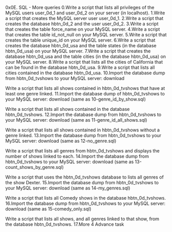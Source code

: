 0x0E. SQL - More queries
0.Write a script that lists all privileges of the MySQL users user_0d_1 and user_0d_2 on your server (in localhost).
1.Write a script that creates the MySQL server user user_0d_1.
2.Write a script that creates the database hbtn_0d_2 and the user user_0d_2.
3.Write a script that creates the table force_name on your MySQL server.
4.Write a script that creates the table id_not_null on your MySQL server.
5.Write a script that creates the table unique_id on your MySQL server.
6.Write a script that creates the database hbtn_0d_usa and the table states (in the database hbtn_0d_usa) on your MySQL server.
7.Write a script that creates the database hbtn_0d_usa and the table cities (in the database hbtn_0d_usa) on your MySQL server.
8.Write a script that lists all the cities of California that can be found in the database hbtn_0d_usa.
9.Write a script that lists all cities contained in the database hbtn_0d_usa.
10.Import the database dump from hbtn_0d_tvshows to your MySQL server: download

Write a script that lists all shows contained in hbtn_0d_tvshows that have at least one genre linked.
11.Import the database dump of hbtn_0d_tvshows to your MySQL server: download (same as 10-genre_id_by_show.sql)

Write a script that lists all shows contained in the database hbtn_0d_tvshows.
12.Import the database dump from hbtn_0d_tvshows to your MySQL server: download (same as 11-genre_id_all_shows.sql)

Write a script that lists all shows contained in hbtn_0d_tvshows without a genre linked.
13.Import the database dump from hbtn_0d_tvshows to your MySQL server: download (same as 12-no_genre.sql)

Write a script that lists all genres from hbtn_0d_tvshows and displays the number of shows linked to each.
14.Import the database dump from hbtn_0d_tvshows to your MySQL server: download (same as 13-count_shows_by_genre.sql)

Write a script that uses the hbtn_0d_tvshows database to lists all genres of the show Dexter.
15.Import the database dump from hbtn_0d_tvshows to your MySQL server: download (same as 14-my_genres.sql)

Write a script that lists all Comedy shows in the database hbtn_0d_tvshows.
16.Import the database dump from hbtn_0d_tvshows to your MySQL server: download (same as 15-comedy_only.sql)

Write a script that lists all shows, and all genres linked to that show, from the database hbtn_0d_tvshows.
17.More 4 Advance task
